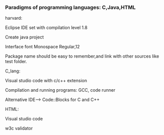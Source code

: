 ### Paradigms of programming languages: C,Java,HTML

harvard:

Eclipse IDE set with compilation level 1.8 

Create java project

Interface font Monospace Regular,12  

Package name should be easy to remember,and link with other sources like test folder. 

C_lang:

Visual studio code with c/c++ extension 

Compilation and running programs: GCC, code runner 

Alternative IDE--> Code::Blocks for C and C++  

HTML:

Visual studio code 

w3c validator
